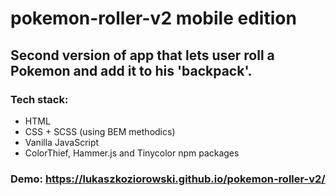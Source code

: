 # pokemon-roller-v2 mobile edition
## Second version of app that lets user roll a Pokemon and add it to his 'backpack'.
### Tech stack:
- HTML
- CSS + SCSS (using BEM methodics)
- Vanilla JavaScript
- ColorThief, Hammer.js and Tinycolor npm packages
### Demo: https://lukaszkoziorowski.github.io/pokemon-roller-v2/
